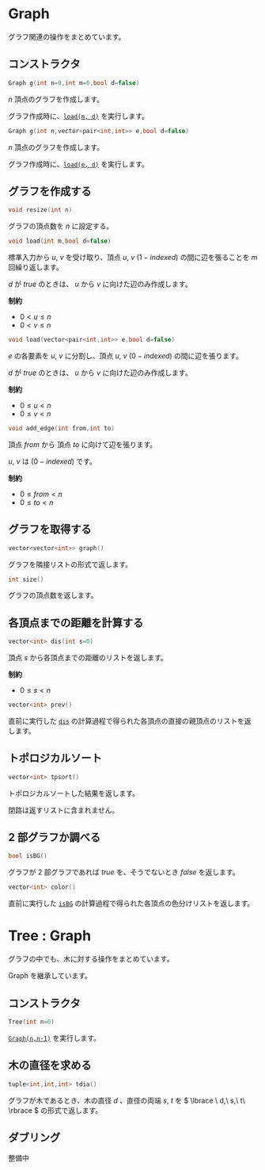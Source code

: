 <script>
MathJax = {
  tex: {
    inlineMath: [['$', '$'], ['\\(', '\\)']]
  },
  svg: {
    fontCache: 'global'
  }
};
</script>
<script type="text/javascript" id="MathJax-script" async
  src="https://cdn.jsdelivr.net/npm/mathjax@3/es5/tex-svg.js">
</script>
# Graph

グラフ関連の操作をまとめています。

## コンストラクタ

```cpp
Graph g(int n=0,int m=0,bool d=false)
```

$n$ 頂点のグラフを作成します。

グラフ作成時に、[`load(m, d)`](#loadm) を実行します。

```cpp
Graph g(int n,vector<pair<int,int>> e,bool d=false)
```

$n$ 頂点のグラフを作成します。

グラフ作成時に、[`load(e, d)`](#loade) を実行します。

## グラフを作成する

```cpp
void resize(int n)
```

グラフの頂点数を $n$ に設定する。

<a id="loadm"></a>

```cpp
void load(int m,bool d=false)
```

標準入力から $u,\ v$ を受け取り、頂点 $u,\ v\ (1-indexed)$ の間に辺を張ることを $m$ 回繰り返します。

$d$ が $true$ のときは、 $u$ から $v$ に向けた辺のみ作成します。

**制約**

- $0 < u \leq n$
- $0 < v \leq n$

<a id="loade"></a>

```cpp
void load(vector<pair<int,int>> e,bool d=false)
```

$e$ の各要素を $u,\ v$ に分割し、頂点 $u,\ v\ (0-indexed)$ の間に辺を張ります。

$d$ が $true$ のときは、 $u$ から $v$ に向けた辺のみ作成します。

**制約**

- $0 \leq u < n$
- $0 \leq v < n$

```cpp
void add_edge(int from,int to)
```

頂点 $from$ から 頂点 $to$ に向けて辺を張ります。

$u,\ v$ は $(0-indexed)$ です。

**制約**

- $0 \leq from < n$
- $0 \leq to < n$

## グラフを取得する

```cpp
vector<vector<int>> graph()
```

グラフを隣接リストの形式で返します。

```cpp
int size()
```

グラフの頂点数を返します。

## 各頂点までの距離を計算する

<a id="dis"></a>

```cpp
vector<int> dis(int s=0)
```

頂点 $s$ から各頂点までの距離のリストを返します。

**制約**

- $0 \leq s < n$

```cpp
vector<int> prev()
```

直前に実行した [`dis`](#dis) の計算過程で得られた各頂点の直接の親頂点のリストを返します。

## トポロジカルソート

```cpp
vector<int> tpsort()
```

トポロジカルソートした結果を返します。

閉路は返すリストに含まれません。

## $2$ 部グラフか調べる

<a id="isBG"></a>

```cpp
bool isBG()
```

グラフが $2$ 部グラフであれば $true$ を、そうでないとき $false$ を返します。

```cpp
vector<int> color()
```

直前に実行した [`isBG`](#isBG) の計算過程で得られた各頂点の色分けリストを返します。

# Tree : Graph

グラフの中でも、木に対する操作をまとめています。

Graph を継承しています。

## コンストラクタ

```cpp
Tree(int n=0)
```

[`Graph(n,n-1)`](#コンストラクタ) を実行します。

## 木の直径を求める

```cpp
tuple<int,int,int> tdia()
```

グラフが木であるとき、木の直径 $d$ 、直径の両端 $s,\ t$ を $ \lbrace \ d,\ s,\ t\  \rbrace $ の形式で返します。

## ダブリング

整備中

